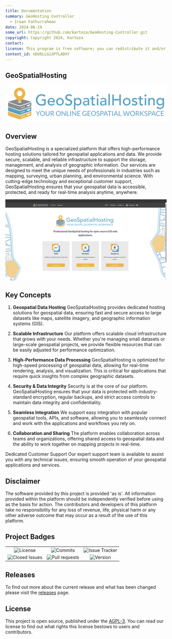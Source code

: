 ```yaml
---
title: Documentation
summary: GeoHosting Controller
  - Irwan Fathurrahman
date: 2024-06-19
some_url: https://github.com/kartoza/GeoHosting-Controller.git
copyright: Copyright 2024, Kartoza
contact:
license: This program is free software; you can redistribute it and/or modify it under the terms of the GNU Affero General Public License as published by the Free Software Foundation; either version 3 of the License, or (at your option) any later version.
context_id: nDU6LLGiXPTLADXY
---
```


## GeoSpatialHosting

![Geohosting-full.sbg](./img/geohosting-full.svg)

## Overview

GeoSpatialHosting is a specialized platform that offers high-performance hosting solutions tailored for geospatial applications and data. We provide secure, scalable, and reliable infrastructure to support the storage, management, and analysis of geographic information. Our services are designed to meet the unique needs of professionals in industries such as mapping, surveying, urban planning, and environmental science. With cutting-edge technology and exceptional customer support, GeoSpatialHosting ensures that your geospatial data is accessible, protected, and ready for real-time analysis anytime, anywhere.

![GHS_home.png](./img/GHS_home.png)

## Key Concepts
1. **Geospatial Data Hosting**
GeoSpatialHosting provides dedicated hosting solutions for geospatial data, ensuring fast and secure access to large datasets like maps, satellite imagery, and geographic information systems (GIS).

2. **Scalable Infrastructure**
Our platform offers scalable cloud infrastructure that grows with your needs. Whether you're managing small datasets or large-scale geospatial projects, we provide flexible resources that can be easily adjusted for performance optimization.

3. **High-Performance Data Processing**
GeoSpatialHosting is optimized for high-speed processing of geospatial data, allowing for real-time rendering, analysis, and visualization. This is critical for applications that require quick insights from complex geographic datasets.

4. **Security & Data Integrity**
Security is at the core of our platform. GeoSpatialHosting ensures that your data is protected with industry-standard encryption, regular backups, and strict access controls to maintain data integrity and confidentiality.

5. **Seamless Integration**
We support easy integration with popular geospatial tools, APIs, and software, allowing you to seamlessly connect and work with the applications and workflows you rely on.

6. **Collaboration and Sharing**
The platform enables collaboration across teams and organizations, offering shared access to geospatial data and the ability to work together on mapping projects in real-time.

Dedicated Customer Support
Our expert support team is available to assist you with any technical issues, ensuring smooth operation of your geospatial applications and services.
## Disclaimer

<div class="admonition warning">
The software provided by this project is provided 'as is'. All information provided 
within the platform should be independently verified before using as the basis for
action. The contributors and developers of this platform take no responsibility
for any loss of revenue, life, physical harm or any other adverse outcome that may 
occur as a result of the use of this platform. 
</div>

## Project Badges

|  |  |  |
| :---: | :---: | :---: |
| ![License](https://img.shields.io/github/license/kartoza/Geohosting.svg) | ![Commits](https://img.shields.io/github/commits-since/kartoza/Geohosting/0.1.15.svg) | ![Issue Tracker](https://img.shields.io/github/issues/kartoza/Geohosting.svg) |
| ![Closed Issues](https://img.shields.io/github/issues-closed/kartoza/Geohosting.svg) | ![Pull requests](https://img.shields.io/github/issues-pr/kartoza/Geohosting.svg) | ![Version](https://img.shields.io/github/release/kartoza/Geohosting.svg) |

## Releases

<!-- ![Latest Release](https://img.shields.io/github/v/release/kartoza/Geohosting) -->

To find out more about the current release and what has been changed please visit the [releases](https://github.com/kartoza/Geohosting/releases/latest) page. 

## License

This project is open source, published under the [AGPL-3](https://github.com/kartoza/GeoHosting?tab=AGPL-3.0-1-ov-file#readme).
You can read our license to find out what rights this license bestows to users and contributors.

